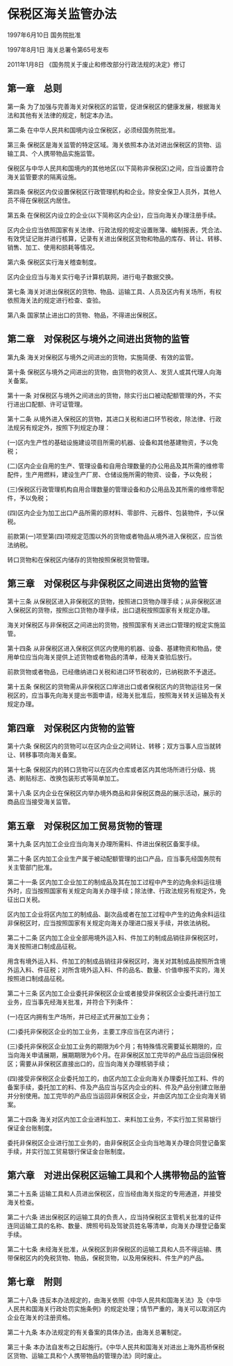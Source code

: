 # 保税区海关监管办法

1997年6月10日 国务院批准

1997年8月1日 海关总署令第65号发布

2011年1月8日 《国务院关于废止和修改部分行政法规的决定》修订

<!-- INFO END -->

## 第一章　总则

第一条 为了加强与完善海关对保税区的监管，促进保税区的健康发展，根据海关法和其他有关法律的规定，制定本办法。

第二条 在中华人民共和国境内设立保税区，必须经国务院批准。

第三条 保税区是海关监管的特定区域。海关依照本办法对进出保税区的货物、运输工具、个人携带物品实施监管。

保税区与中华人民共和国境内的其他地区(以下简称非保税区)之间，应当设置符合海关监管要求的隔离设施。

第四条 保税区内仅设置保税区行政管理机构和企业。除安全保卫人员外，其他人员不得在保税区内居住。

第五条 在保税区内设立的企业(以下简称区内企业)，应当向海关办理注册手续。

区内企业应当依照国家有关法律、行政法规的规定设置账簿、编制报表，凭合法、有效凭证记账并进行核算，记录有关进出保税区货物和物品的库存、转让、转移、销售、加工、使用和损耗等情况。

第六条 保税区实行海关稽查制度。

区内企业应当与海关实行电子计算机联网，进行电子数据交换。

第七条 海关对进出保税区的货物、物品、运输工具、人员及区内有关场所，有权依照海关法的规定进行检查、查验。

第八条 国家禁止进出口的货物、物品，不得进出保税区。

## 第二章　对保税区与境外之间进出货物的监管

第九条 海关对保税区与境外之间进出的货物，实施简便、有效的监管。

第十条 保税区与境外之间进出的货物，由货物的收货人、发货人或其代理人向海关备案。

第十一条 对保税区与境外之间进出的货物，除实行出口被动配额管理的外，不实行进出口配额、许可证管理。

第十二条 从境外进入保税区的货物，其进口关税和进口环节税收，除法律、行政法规另有规定外，按照下列规定办理：

(一)区内生产性的基础设施建设项目所需的机器、设备和其他基建物资，予以免税；

(二)区内企业自用的生产、管理设备和自用合理数量的办公用品及其所需的维修零配件，生产用燃料，建设生产厂房、仓储设施所需的物资、设备，予以免税；

(三)保税区行政管理机构自用合理数量的管理设备和办公用品及其所需的维修零配件，予以免税；

(四)区内企业为加工出口产品所需的原材料、零部件、元器件、包装物件，予以保税。

前款第(一)项至第(四)项规定范围以外的货物或者物品从境外进入保税区，应当依法纳税。

转口货物和在保税区内储存的货物按照保税货物管理。

## 第三章　对保税区与非保税区之间进出货物的监管

第十三条 从保税区进入非保税区的货物，按照进口货物办理手续；从非保税区进入保税区的货物，按照出口货物办理手续，出口退税按照国家有关规定办理。

海关对保税区与非保税区之间进出的货物，按照国家有关进出口管理的规定实施监管。

第十四条 从非保税区进入保税区供区内使用的机器、设备、基建物资和物品，使用单位应当向海关提供上述货物或者物品的清单，经海关查验后放行。

前款货物或者物品，已经缴纳进口关税和进口环节税收的，已纳税款不予退还。

第十五条 保税区的货物需从非保税区口岸进出口或者保税区内的货物运往另一保税区的，应当事先向海关提出书面申请，经海关批准后，按照海关转关运输及有关规定办理。

## 第四章　对保税区内货物的监管

第十六条 保税区内的货物可以在区内企业之间转让、转移；双方当事人应当就转让、转移事项向海关备案。

第十七条 保税区内的转口货物可以在区内仓库或者区内其他场所进行分级、挑选、刷贴标志、改换包装形式等简单加工。

第十八条 区内企业在保税区内举办境外商品和非保税区商品的展示活动，展示的商品应当接受海关监管。

## 第五章　对保税区加工贸易货物的管理

第十九条 区内加工企业应当向海关办理所需料、件进出保税区备案手续。

第二十条 区内加工企业生产属于被动配额管理的出口产品，应当事先经国务院有关主管部门批准。

第二十一条 区内加工企业加工的制成品及其在加工过程中产生的边角余料运往境外时，应当按照国家有关规定向海关办理手续；除法律、行政法规另有规定外，免征出口关税。

区内加工企业将区内加工的制成品、副次品或者在加工过程中产生的边角余料运往非保税区时，应当按照国家有关规定向海关办理进口报关手续，并依法纳税。

第二十二条 区内加工企业全部用境外运入料、件加工的制成品销往非保税区时，海关按照进口制成品征税。

用含有境外运入料、件加工的制成品销往非保税区时，海关对其制成品按照所含境外运入料、件征税；对所含境外运入料、件的品名、数量、价值申报不实的，海关按照进口制成品征税。

第二十三条 区内加工企业委托非保税区企业或者接受非保税区企业委托进行加工业务，应当事先经海关批准，并符合下列条件：

(一)在区内拥有生产场所，并已经正式开展加工业务；

(二)委托非保税区企业的加工业务，主要工序应当在区内进行；

(三)委托非保税区企业加工业务的期限为6个月；有特殊情况需要延长期限的，应当向海关申请展期，展期期限为6个月。在非保税区加工完毕的产品应当运回保税区；需要从非保税区直接出口的，应当向海关办理核销手续；

(四)接受非保税区企业委托加工的，由区内加工企业向海关办理委托加工料、件的备案手续，委托加工的料、件及产品应当与区内企业的料、件及产品分别建立账册并分别使用。加工完毕的产品应当运回非保税区企业，并由区内加工企业向海关销案。

第二十四条 海关对区内加工企业进料加工、来料加工业务，不实行加工贸易银行保证金台账制度。

委托非保税区企业进行加工业务的，由非保税区企业向当地海关办理合同登记备案手续，并实行加工贸易银行保证金台账制度。

## 第六章　对进出保税区运输工具和个人携带物品的监管

第二十五条 运输工具和人员进出保税区，应当经由海关指定的专用通道，并接受海关检查。

第二十六条 进出保税区的运输工具的负责人，应当持保税区主管机关批准的证件连同运输工具的名称、数量、牌照号码及驾驶员姓名等清单，向海关办理登记备案手续。

第二十七条 未经海关批准，从保税区到非保税区的运输工具和人员不得运输、携带保税区内的免税货物、物品，保税货物，以及用保税料、件生产的产品。

## 第七章　附则

第二十八条 违反本办法规定的，由海关依照《中华人民共和国海关法》及《中华人民共和国海关行政处罚实施条例》的规定处理；情节严重的，海关可以取消区内企业在海关的注册资格。

第二十九条 本办法规定的有关备案的具体办法，由海关总署制定。

第三十条 本办法自发布之日起施行。《中华人民共和国海关对进出上海外高桥保税区货物、运输工具和个人携带物品的管理办法》同时废止。

